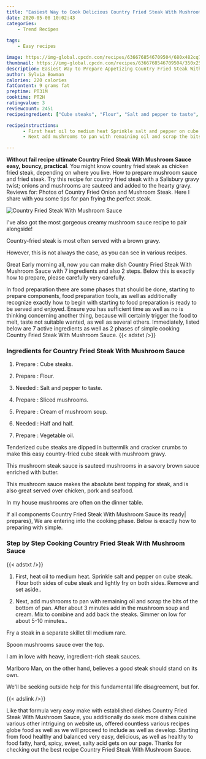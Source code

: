 ```yaml
---
title: "Easiest Way to Cook Delicious Country Fried Steak With Mushroom Sauce"
date: 2020-05-08 10:02:43
categories:
    - Trend Recipes
    
tags:
    - Easy recipes

image: https://img-global.cpcdn.com/recipes/6366768546709504/680x482cq70/country-fried-steak-with-mushroom-sauce-recipe-main-photo.jpg
thumbnail: https://img-global.cpcdn.com/recipes/6366768546709504/350x250cq70/country-fried-steak-with-mushroom-sauce-recipe-main-photo.jpg
description: Easiest Way to Prepare Appetizing Country Fried Steak With Mushroom Sauce with 7 ingredients and 2 stages of easy cooking.
author: Sylvia Bowman
calories: 220 calories
fatContent: 9 grams fat
preptime: PT31M
cooktime: PT2H
ratingvalue: 3
reviewcount: 2451
recipeingredient: ["Cube steaks", "Flour", "Salt and pepper to taste", "Sliced mushrooms", "Cream of mushroom soup", "Half and half", "Vegetable oil"]

recipeinstructions: 
      - First heat oil to medium heat Sprinkle salt and pepper on cube steak Flour both sides of cube steak and lightly fry on both sides Remove and set aside 
      - Next add mushrooms to pan with remaining oil and scrap the bits of the bottom of pan After about 3 minutes add in the mushroom soup and cream Mix to combine and add back the steaks Simmer on low for about 510 minutes

---
```




**Without fail recipe ultimate Country Fried Steak With Mushroom Sauce easy, bouncy, practical**. You might know country fried steak as chicken fried steak, depending on where you live. How to prepare mushroom sauce and fried steak. Try this recipe for country fried steak with a Salisbury gravy twist; onions and mushrooms are sauteed and added to the hearty gravy. Reviews for: Photos of Country Fried Onion and Mushroom Steak. Here I share with you some tips for pan frying the perfect steak.


![Country Fried Steak With Mushroom Sauce](https://img-global.cpcdn.com/recipes/6366768546709504/680x482cq70/country-fried-steak-with-mushroom-sauce-recipe-main-photo.jpg "Country Fried Steak With Mushroom Sauce")



I&#39;ve also got the most gorgeous creamy mushroom sauce recipe to pair alongside!

Country-fried steak is most often served with a brown gravy.

However, this is not always the case, as you can see in various recipes.


Great Early morning all, now you can make dish Country Fried Steak With Mushroom Sauce with 7 ingredients and also 2 steps. Below this is exactly how to prepare, please carefully very carefully.

In food preparation there are some phases that should be done, starting to prepare components, food preparation tools, as well as additionally recognize exactly how to begin with starting to food preparation is ready to be served and enjoyed. Ensure you has sufficient time as well as no is thinking concerning another thing, because will certainly trigger the food to melt, taste not suitable wanted, as well as several others. Immediately, listed below are 7 active ingredients as well as 2 phases of simple cooking Country Fried Steak With Mushroom Sauce.
{{< adstxt />}}

### Ingredients for Country Fried Steak With Mushroom Sauce


1. Prepare  : Cube steaks.

1. Prepare  : Flour.

1. Needed  : Salt and pepper to taste.

1. Prepare  : Sliced mushrooms.

1. Prepare  : Cream of mushroom soup.

1. Needed  : Half and half.

1. Prepare  : Vegetable oil.


Tenderized cube steaks are dipped in buttermilk and cracker crumbs to make this easy country-fried cube steak with mushroom gravy.

This mushroom steak sauce is sauteed mushrooms in a savory brown sauce enriched with butter.

This mushroom sauce makes the absolute best topping for steak, and is also great served over chicken, pork and seafood.

In my house mushrooms are often on the dinner table.


If all components Country Fried Steak With Mushroom Sauce its ready| prepares}, We are entering into the cooking phase. Below is exactly how to preparing with simple.

### Step by Step Cooking Country Fried Steak With Mushroom Sauce

{{< adstxt />}}


1. First, heat oil to medium heat. Sprinkle salt and pepper on cube steak. Flour both sides of cube steak and lightly fry on both sides. Remove and set aside..



1. Next, add mushrooms to pan with remaining oil and scrap the bits of the bottom of pan. After about 3 minutes add in the mushroom soup and cream. Mix to combine and add back the steaks. Simmer on low for about 5-10 minutes..




Fry a steak in a separate skillet till medium rare.

Spoon mushrooms sauce over the top.

I am in love with heavy, ingredient-rich steak sauces.

Marlboro Man, on the other hand, believes a good steak should stand on its own.

We&#39;ll be seeking outside help for this fundamental life disagreement, but for.


{{< adslink />}}

Like that formula very easy make with established dishes Country Fried Steak With Mushroom Sauce, you additionally do seek more dishes cuisine various other intriguing on website us, offered countless various recipes globe food as well as we will proceed to include as well as develop. Starting from food healthy and balanced very easy, delicious, as well as healthy to food fatty, hard, spicy, sweet, salty acid gets on our page. Thanks for checking out the best recipe Country Fried Steak With Mushroom Sauce.
